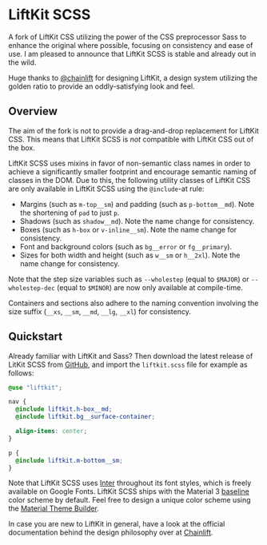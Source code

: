 # LiftKit SCSS

A fork of LiftKit CSS utilizing the power of the CSS preprocessor Sass to
enhance the original where possible, focusing on consistency and ease of use. I
am pleased to announce that LiftKit SCSS is stable and already out in the wild.

Huge thanks to [@chainlift](https://www.github.com/chainlift) for designing
LiftKit, a design system utilizing the golden ratio to provide an
oddly-satisfying look and feel.

## Overview

The aim of the fork is not to provide a drag-and-drop replacement for LiftKit
CSS. This means that LiftKit SCSS is *not* compatible with LiftKit CSS out of
the box.

LiftKit SCSS uses mixins in favor of non-semantic class names in order to
achieve a significantly smaller footprint and encourage semantic naming of
classes in the DOM. Due to this, the following utility classes of LiftKit CSS
are only available in LiftKit SCSS using the `@include`-at rule:

- Margins (such as `m-top__sm`) and padding (such as `p-bottom__md`). Note the
  shortening of `pad` to just `p`.
- Shadows (such as `shadow__md`). Note the name change for consistency.
- Boxes (such as `h-box` or `v-inline__sm`). Note the name change for
  consistency.
- Font and background colors (such as `bg__error` or `fg__primary`).
- Sizes for both width and height (such as `w__sm` or `h__2xl`). Note the name
  change for consistency.

Note that the step size variables such as `--wholestep` (equal to `$MAJOR`) or
`--wholestep-dec` (equal to `$MINOR`) are now only available at compile-time.

Containers and sections also adhere to the naming convention involving the size
suffix (`__xs`, `__sm`, `__md`, `__lg`, `__xl`) for consistency.

## Quickstart

Already familiar with LiftKit and Sass? Then download the latest release of
LitKit SCSS from
[GitHub](https://github.com/Theikon/liftkit-scss/releases/download/v1.1.X/liftkit-v1.1.0.zip),
and import the `liftkit.scss` file for example as follows:

```SCSS
@use "liftkit";

nav {
  @include liftkit.h-box__md;
  @include liftkit.bg__surface-container;

  align-items: center;
}

p {
  @include liftkit.m-bottom__sm;
}
```
Note that LiftKit SCSS uses [Inter](https://rsms.me/inter/) throughout its font
styles, which is freely available on Google Fonts. LiftKit SCSS ships with the
Material 3 [baseline](https://m3.material.io/styles/color/static/baseline)
color scheme by default. Feel free to design a unique color scheme using the
[Material Theme Builder](https://material-foundation.github.io/material-theme-builder/).

In case you are new to LiftKit in general, have a look at the official
documentation behind the design philosophy over at
[Chainlift](https://www.chainlift.io/liftkitdocs/overview).

